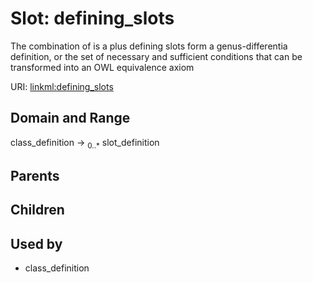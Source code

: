 
# Slot: defining_slots


The combination of is a plus defining slots form a genus-differentia definition, or the set of necessary and sufficient conditions that can be transformed into an OWL equivalence axiom

URI: [linkml:defining_slots](https://w3id.org/linkml/defining_slots)


## Domain and Range

class_definition &#8594;  <sub>0..*</sub> slot_definition

## Parents


## Children


## Used by

 * class_definition

